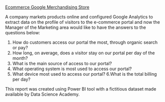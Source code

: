 <p data-sourcepos="9:1-9:189" dir="auto"><a href="https://app.powerbi.com/view?r=eyJrIjoiYjBiM2VjNWItYWRiYi00NzQ5LTgzMDQtMzc1OGE4NTRmNjIwIiwidCI6IjM1ODAxOWMyLWZmMWQtNGRlOC04MDBlLTk2YTRkMzgwNzMwYyIsImMiOjl9" rel="nofollow">Ecommerce Google Merchandising Store</a></p>


A company markets products online and configured Google Analytics to extract data on the profile of visitors to the e-commerce portal and now the Manager of the Marketing area would like to have the answers to the questions below:

1. How do customers access our portal the most, through organic search or pay? 
2. How long, on average, does a visitor stay on our portal per day of the month? 
3. What is the main source of access to our portal? 
4. What operating system is most used to access our portal? 
5. What device most used to access our portal? 
6.What is the total billing per day?










This report was created using Power BI tool with a fictitious dataset made available by Data Science Academy.
